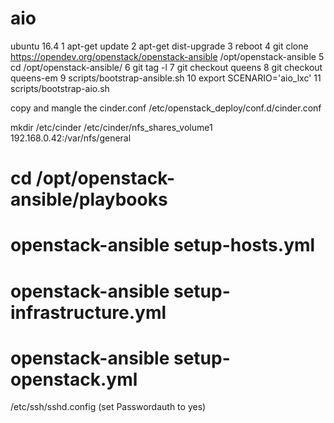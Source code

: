 # aio

ubuntu 16.4 
1  apt-get update 
2  apt-get dist-upgrade 
3  reboot
4  git clone https://opendev.org/openstack/openstack-ansible     /opt/openstack-ansible
5  cd /opt/openstack-ansible/
6  git tag -l
7  git checkout queens
8  git checkout queens-em
9  scripts/bootstrap-ansible.sh
10  export SCENARIO='aio_lxc'
11  scripts/bootstrap-aio.sh

copy and mangle the cinder.conf
/etc/openstack_deploy/conf.d/cinder.conf

mkdir /etc/cinder
/etc/cinder/nfs_shares_volume1
192.168.0.42:/var/nfs/general

# cd /opt/openstack-ansible/playbooks
# openstack-ansible setup-hosts.yml
# openstack-ansible setup-infrastructure.yml
# openstack-ansible setup-openstack.yml

/etc/ssh/sshd.config  (set Passwordauth to yes)
